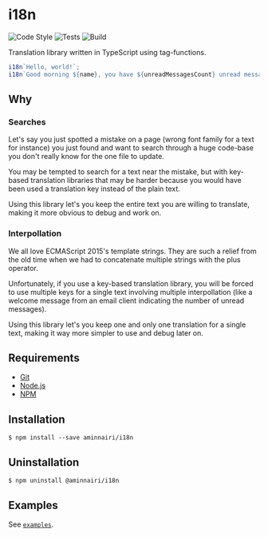 # i18n

![Code Style](https://github.com/aminnairi/i18n/workflows/Code%20Style/badge.svg?branch=next) ![Tests](https://github.com/aminnairi/i18n/workflows/Tests/badge.svg?branch=next) ![Build](https://github.com/aminnairi/i18n/workflows/Build/badge.svg?branch=next)

Translation library written in TypeScript using tag-functions.

```javascript
i18n`Hello, world!`;
i18n`Good morning ${name}, you have ${unreadMessagesCount} unread messages.`;
```

## Why

### Searches

Let's say you just spotted a mistake on a page (wrong font family for a text for instance) you just found and want to search through a huge code-base you don't really know for the one file to update.

You may be tempted to search for a text near the mistake, but with key-based translation libraries that may be harder because you would have been used a translation key instead of the plain text.

Using this library let's you keep the entire text you are willing to translate, making it more obvious to debug and work on.

### Interpollation

We all love ECMAScript 2015's template strings. They are such a relief from the old time when we had to concatenate multiple strings with the plus operator.

Unfortunately, if you use a key-based translation library, you will be forced to use multiple keys for a single text involving multiple interpollation (like a welcome message from an email client indicating the number of unread messages).

Using this library let's you keep one and only one translation for a single text, making it way more simpler to use and debug later on. 

## Requirements

- [Git](https://git-scm.com/)
- [Node.js](https://nodejs.org/en/)
- [NPM](https://www.npmjs.com/)

## Installation

```console
$ npm install --save aminnairi/i18n
```

## Uninstallation

```console
$ npm uninstall @aminnairi/i18n
```

## Examples

See [`examples`](./examples).
